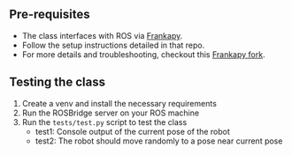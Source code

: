 ## Pre-requisites

* The class interfaces with ROS via [Frankapy](https://github.com/iamlab-cmu/frankapy).
* Follow the setup instructions detailed in that repo.
* For more details and troubleshooting, checkout this [Frankapy fork](https://github.com/jacintosuner/frankapy).


## Testing the class

1. Create a venv and install the necessary requirements
2. Run the ROSBridge server on your ROS machine
3. Run the `tests/test.py` script to test the class
    * test1: Console output of the current pose of the robot
    * test2: The robot should move randomly to a pose near current pose